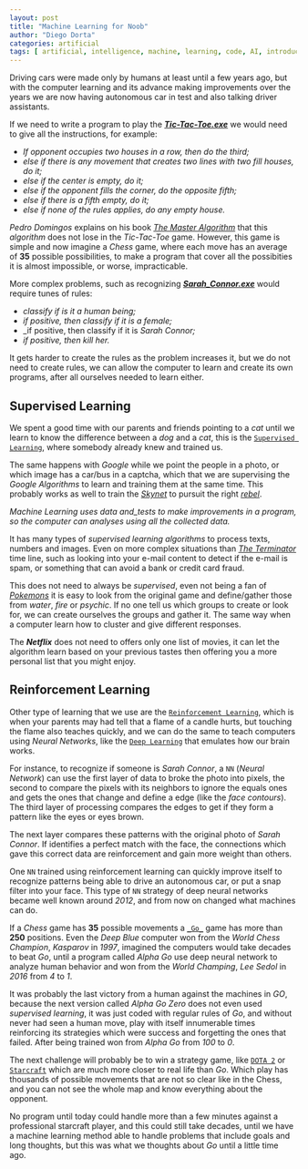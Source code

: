 ```yaml
---
layout: post
title: "Machine Learning for Noob"
author: "Diego Dorta"
categories: artificial
tags: [ artificial, intelligence, machine, learning, code, AI, introductory, noob, quick ]
---
```


Driving cars were made only by humans at least until a few years ago, but with the
computer learning and its advance making improvements over the years we are now
having autonomous car in test and also talking driver assistants.

If we need to write a program to play the [_**Tic-Tac-Toe.exe**_](https://playtictactoe.org/)
we would need to give all the instructions, for example:

* _If opponent occupies two houses in a row, then do the third;_
* _else if there is any movement that creates two lines with two fill houses, do it;_
* _else if the center is empty, do it;_
* _else if the opponent fills the corner, do the opposite fifth;_
* _else if there is a fifth empty, do it;_
* _else if none of the rules applies, do any empty house._

_Pedro Domingos_ explains on his book [_The Master Algorithm_](https://en.wikipedia.org/wiki/The_Master_Algorithm)
that this _algorithm_ does not lose in the _Tic-Tac-Toe_  game. However, this
game is simple and now imagine a _Chess_ game, where each move has an average of
**35** possible possibilities, to make a program that cover all the possibities
it is almost impossible, or worse, impracticable.

More complex problems, such as recognizing 
[_**Sarah_Connor.exe**_](https://en.wikipedia.org/wiki/Sarah_Connor_(Terminator)) would require
tunes of rules:

* _classify if is it a human being;_
* _if positive, then classify if it is a female;_
* _if positive, then classify if it is _Sarah Connor;_
* _if positive, then kill her._

It gets harder to create the rules as the problem increases it, but we do not need
to create rules, we can allow the computer to learn and create its own programs,
after all ourselves needed to learn either.

## Supervised Learning

We spent a good time with our parents and friends pointing to a _cat_ until we learn
to know the difference between a _dog_ and a _cat_, this is the
[`Supervised Learning`](https://en.wikipedia.org/wiki/Supervised_learning), where somebody already knew and trained us.

The same happens with _Google_ while we point the people in a photo, or which image
has a car/bus in a captcha, which that we are supervising the _Google Algorithms_
to learn and training them at the same time. This probably works as well to train
the [_Skynet_](https://en.wikipedia.org/wiki/Skynet_(Terminator)) to pursuit the
right [_rebel_](https://www.microsoft.com/).

_Machine Learning uses data and_tests to make improvements in a program, so
the computer can analyses using all the collected data._

It has many types of _supervised learning algorithms_ to process texts, numbers
and images. Even on more complex situations than
[_The Terminator_](https://en.wikipedia.org/wiki/The_Terminator) time line,
such as looking into your e-mail content to detect if the e-mail is spam, or
something that can avoid a bank or credit card fraud.

This does not need to always be _supervised_, even not being a fan of
[_Pokemons_](https://en.wikipedia.org/wiki/Pok%C3%A9mon)
it is easy to look from the original game and define/gather those from
_water_, _fire_ or _psychic_. If no one tell us which groups to create or look for, 
we can create ourselves the groups and gather it. The same way when a computer
learn how to cluster and give different responses.

The _**Netflix**_ does not need to offers only one list of movies, it can let the
algorithm learn based on your previous tastes then offering you a more personal
list that you might enjoy.

## Reinforcement Learning

Other type of learning that we use are the 
[`Reinforcement Learning`](https://en.wikipedia.org/wiki/Reinforcement_learning),
which is when your parents may had tell that a flame of a candle hurts, but touching
the flame also teaches quickly, and we can do the same to teach computers using _Neural
Networks_, like the [`Deep Learning`](https://en.wikipedia.org/wiki/Deep_learning)
that emulates how our brain works.

For instance, to recognize if someone is _Sarah Connor_, a `NN` (_Neural Network_)
can use the first layer of data to broke the photo into pixels, the second to
compare the pixels with its neighbors to ignore the equals ones and gets 
the ones that change and define a edge (like the _face contours_). The third
layer of processing compares the edges to get if they form a pattern like the eyes
or eyes brown.

The next layer compares these patterns with the original photo of _Sarah Connor_.
If identifies a perfect match with the face, the connections which gave this
correct data are reinforcement and gain more weight than others.

One `NN` trained using reinforcement learning can quickly improve itself to 
recognize patterns being able to drive an autonomous car, or put a snap filter
into your face. This type of `NN` strategy of deep neural networks became well
known around _2012_, and from now on changed what machines can do.

If a _Chess_ game has **35** possible movements a [`_Go_`](https://en.wikipedia.org/wiki/Go_(game))
game has more than **250**
positions. Even the _Deep Blue_ computer won from the _World Chess Champion_,
_Kasparov_ in _1997_, imagined the computers would take decades to beat _Go_, until
a program called _Alpha Go_ use deep neural network to analyze human behavior
and won from the _World Champing_, _Lee Sedol_ in _2016_ from _4_ to _1_.

It was probably the last victory from a human against the machines in _GO_, because
the next version called _Alpha Go Zero_ does not even used _supervised learning_, it was
just coded with regular rules of _Go_, and without never had seen a human move, play
with itself innumerable times reinforcing its strategies which were success
and forgetting the ones that failed. After being trained won from _Alpha Go_ from _100_
to _0_.

The next challenge will probably be to win a strategy game, like
[`DOTA 2`](https://en.wikipedia.org/wiki/Dota_2) or [`Starcraft`](https://en.wikipedia.org/wiki/StarCraft)
which are much more closer to real life than _Go_. Which play has thousands of
possible movements that are not so clear like in the Chess, and you can not see
the whole map and know everything about the opponent.

No program until today could handle more than a few minutes against a professional
starcraft player, and this could still take decades, until we have a machine learning
method able to handle problems that include goals and long thoughts, but this was
what we thoughts about _Go_ until a little time ago.
